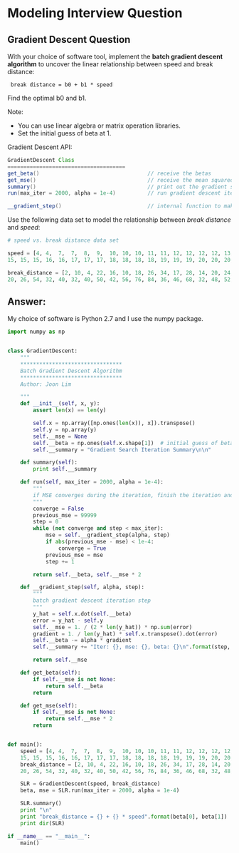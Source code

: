 # Modeling Interview Question

## Gradient Descent Question

With your choice of software tool, implement the **batch gradient descent algorithm**
to uncover the linear relationship between speed and break distance:

` break distance = b0 + b1 * speed`

Find the optimal b0 and b1.

Note:
- You can use linear algebra or matrix operation libraries.
- Set the initial guess of beta at 1.


Gradient Descent API:
```java
GradientDescent Class
=====================================
get_beta()                                  // receive the betas
get_mse()                                   // receive the mean squared error
summary()                                   // print out the gradient search iteration summary
run(max_iter = 2000, alpha = 1e-4)          // run gradient descent iterations and returns the betas and mse

__gradient_step()                           // internal function to make a gradient step
```

Use the following data set to model the relationship between *break distance* and *speed*:
```python
# speed vs. break distance data set

speed = [4,	4,	7,	7,	8,	9,	10,	10,	10,	11,	11,	12,	12,	12,	12,	13,	13,	13,	13,	14,	14,	14,	14,
15,	15,	15,	16,	16,	17,	17,	17,	18,	18, 18,	18,	19,	19,	19,	20, 20,	20,	20,	20,	22,	23,	24,	24,	24,	24,	25]

break_distance = [2, 10, 4,	22,	16,	10,	18,	26,	34,	17,	28,	14,	20,	24,	28,	26,	34,	34,	46,	26,	36,	60,	80,
20,	26,	54,	32,	40,	32,	40, 50,	42,	56,	76,	84, 36,	46,	68,	32,	48, 52,	56,	64,	66,	54,	70, 92,	93,	120, 85]
```

## Answer:

My choice of software is Python 2.7 and I use the numpy package.

```python
import numpy as np


class GradientDescent:
    """
    ********************************
    Batch Gradient Descent Algorithm
    ********************************
    Author: Joon Lim

    """
    def __init__(self, x, y):
        assert len(x) == len(y)

        self.x = np.array([np.ones(len(x)), x]).transpose()
        self.y = np.array(y)
        self.__mse = None
        self.__beta = np.ones(self.x.shape[1])  # initial guess of beta set to 1
        self.__summary = "Gradient Search Iteration Summary\n\n"

    def summary(self):
        print self.__summary

    def run(self, max_iter = 2000, alpha = 1e-4):
        """
        if MSE converges during the iteration, finish the iteration and return the beta and MSE.
        """
        converge = False
        previous_mse = 99999
        step = 0
        while (not converge and step < max_iter):
            mse = self.__gradient_step(alpha, step)
            if abs(previous_mse - mse) < 1e-4:
                converge = True
            previous_mse = mse
            step += 1

        return self.__beta, self.__mse * 2

    def __gradient_step(self, alpha, step):
        """
        batch gradient descent iteration step
        """
        y_hat = self.x.dot(self.__beta)
        error = y_hat - self.y
        self.__mse = 1. / (2 * len(y_hat)) * np.sum(error)
        gradient = 1. / len(y_hat) * self.x.transpose().dot(error)
        self.__beta -= alpha * gradient
        self.__summary += "Iter: {}, mse: {}, beta: {}\n".format(step, self.__mse * 2, self.__beta)

        return self.__mse

    def get_beta(self):
        if self.__mse is not None:
            return self.__beta
        return

    def get_mse(self):
        if self.__mse is not None:
            return self.__mse * 2
        return


def main():
    speed = [4,	4,	7,	7,	8,	9,	10,	10,	10,	11,	11,	12,	12,	12,	12,	13,	13,	13,	13,	14,	14,	14,	14,
    15,	15,	15,	16,	16,	17,	17,	17,	18,	18, 18,	18,	19,	19,	19,	20, 20,	20,	20,	20,	22,	23,	24,	24,	24,	24,	25]
    break_distance = [2, 10, 4,	22,	16,	10,	18,	26,	34,	17,	28,	14,	20,	24,	28,	26,	34,	34,	46,	26,	36,	60,	80,
    20,	26,	54,	32,	40,	32,	40, 50,	42,	56,	76,	84, 36,	46,	68,	32,	48, 52,	56,	64,	66,	54,	70, 92,	93,	120, 85]

    SLR = GradientDescent(speed, break_distance)
    beta, mse = SLR.run(max_iter = 2000, alpha = 1e-4)

    SLR.summary()
    print "\n"
    print "break_distance = {} + {} * speed".format(beta[0], beta[1])
    print dir(SLR)

if __name__ == "__main__":
    main()
```

